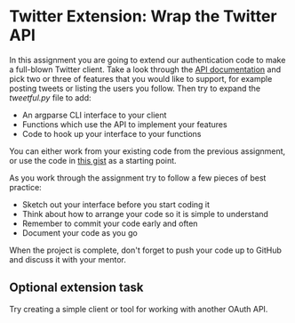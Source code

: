 [//]: <> (author: Joe Turner)
[//]: <> (type: code from scratch)
[//]: <> (time: 120)

# Twitter Extension: Wrap the Twitter API

In this assignment you are going to extend our authentication code to make a full-blown Twitter client.  Take a look through the [API documentation](https://dev.twitter.com/docs/api/1.1) and pick two or three of features that you would like to support, for example posting tweets or listing the users you follow.  Then try to expand the *tweetful.py* file to add:

* An argparse CLI interface to your client
* Functions which use the API to implement your features
* Code to hook up your interface to your functions

You can either work from your existing code from the previous assignment, or use the code in [this gist](https://gist.github.com/oampo/44793fc5ac3e1d2d2664) as a starting point.

As you work through the assignment try to follow a few pieces of best practice:

- Sketch out your interface before you start coding it
- Think about how to arrange your code so it is simple to understand
- Remember to commit your code early and often
- Document your code as you go

When the project is complete, don't forget to push your code up to GitHub and discuss it with your mentor.

## Optional extension task

Try creating a simple client or tool for working with another OAuth API.

